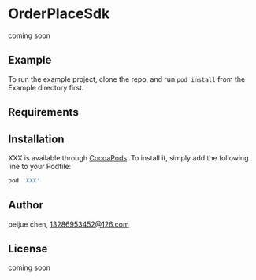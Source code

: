 # OrderPlaceSdk

coming soon

## Example

To run the example project, clone the repo, and run `pod install` from the Example directory first.

## Requirements

## Installation

XXX is available through [CocoaPods](https://cocoapods.org). To install
it, simply add the following line to your Podfile:

```ruby
pod 'XXX'
```

## Author

peijue chen, 13286953452@126.com

## License

coming soon
